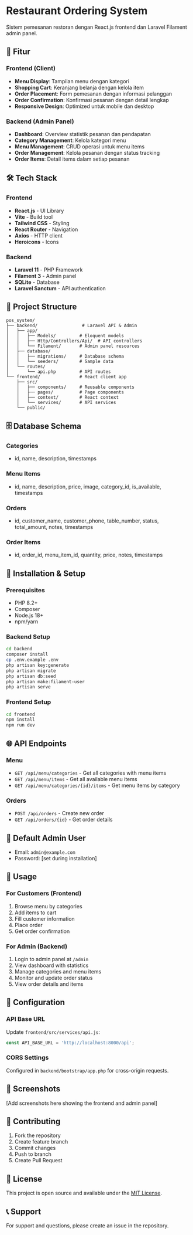 # Restaurant Ordering System

Sistem pemesanan restoran dengan React.js frontend dan Laravel Filament admin panel.

## 🚀 Fitur

### Frontend (Client)
- **Menu Display**: Tampilan menu dengan kategori
- **Shopping Cart**: Keranjang belanja dengan kelola item
- **Order Placement**: Form pemesanan dengan informasi pelanggan
- **Order Confirmation**: Konfirmasi pesanan dengan detail lengkap
- **Responsive Design**: Optimized untuk mobile dan desktop

### Backend (Admin Panel)
- **Dashboard**: Overview statistik pesanan dan pendapatan
- **Category Management**: Kelola kategori menu
- **Menu Management**: CRUD operasi untuk menu items
- **Order Management**: Kelola pesanan dengan status tracking
- **Order Items**: Detail items dalam setiap pesanan

## 🛠️ Tech Stack

### Frontend
- **React.js** - UI Library
- **Vite** - Build tool
- **Tailwind CSS** - Styling
- **React Router** - Navigation
- **Axios** - HTTP client
- **Heroicons** - Icons

### Backend
- **Laravel 11** - PHP Framework
- **Filament 3** - Admin panel
- **SQLite** - Database
- **Laravel Sanctum** - API authentication

## 📁 Project Structure

```
pos_system/
├── backend/                 # Laravel API & Admin
│   ├── app/
│   │   ├── Models/         # Eloquent models
│   │   ├── Http/Controllers/Api/  # API controllers
│   │   └── Filament/       # Admin panel resources
│   ├── database/
│   │   ├── migrations/     # Database schema
│   │   └── seeders/        # Sample data
│   └── routes/
│       └── api.php         # API routes
└── frontend/               # React client app
    ├── src/
    │   ├── components/     # Reusable components
    │   ├── pages/          # Page components
    │   ├── context/        # React context
    │   └── services/       # API services
    └── public/
```

## 🗄️ Database Schema

### Categories
- id, name, description, timestamps

### Menu Items
- id, name, description, price, image, category_id, is_available, timestamps

### Orders
- id, customer_name, customer_phone, table_number, status, total_amount, notes, timestamps

### Order Items
- id, order_id, menu_item_id, quantity, price, notes, timestamps

## 🚀 Installation & Setup

### Prerequisites
- PHP 8.2+
- Composer
- Node.js 18+
- npm/yarn

### Backend Setup
```bash
cd backend
composer install
cp .env.example .env
php artisan key:generate
php artisan migrate
php artisan db:seed
php artisan make:filament-user
php artisan serve
```

### Frontend Setup
```bash
cd frontend
npm install
npm run dev
```

## 🌐 API Endpoints

### Menu
- `GET /api/menu/categories` - Get all categories with menu items
- `GET /api/menu/items` - Get all available menu items
- `GET /api/menu/categories/{id}/items` - Get menu items by category

### Orders
- `POST /api/orders` - Create new order
- `GET /api/orders/{id}` - Get order details

## 👤 Default Admin User
- Email: `admin@example.com`
- Password: [set during installation]

## 🎯 Usage

### For Customers (Frontend)
1. Browse menu by categories
2. Add items to cart
3. Fill customer information
4. Place order
5. Get order confirmation

### For Admin (Backend)
1. Login to admin panel at `/admin`
2. View dashboard with statistics
3. Manage categories and menu items
4. Monitor and update order status
5. View order details and items

## 🔧 Configuration

### API Base URL
Update `frontend/src/services/api.js`:
```javascript
const API_BASE_URL = 'http://localhost:8000/api';
```

### CORS Settings
Configured in `backend/bootstrap/app.php` for cross-origin requests.

## 📱 Screenshots

[Add screenshots here showing the frontend and admin panel]

## 🤝 Contributing

1. Fork the repository
2. Create feature branch
3. Commit changes
4. Push to branch
5. Create Pull Request

## 📄 License

This project is open source and available under the [MIT License](LICENSE).

## 📞 Support

For support and questions, please create an issue in the repository.
